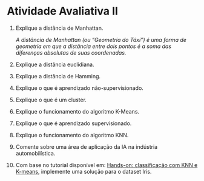 # Atividade Avaliativa II

1. Explique a distância de Manhattan.

    _A distância de Manhattan (ou “Geometria do Táxi”) é uma forma de geometria em que a distância entre dois pontos é a soma das diferenças absolutas de suas coordenadas._    

3. Explique a distância euclidiana.

4. Explique a distância de Hamming.
   
5. Explique o que é aprendizado não-supervisionado.
   
6. Explique o que é um cluster.
   
7. Explique o funcionamento do algoritmo K-Means.
    
8. Explique o que é aprendizado supervisionado.
    
9. Explique o funcionamento do algoritmo KNN.
    
10. Comente sobre uma área de aplicação da IA na indústria automobilística.
    
11. Com base no tutorial disponível em: [Hands-on: classificação com KNN e K-means](https://ateliware.com/blog/classificacao-knn-k-means), implemente uma solução para o dataset Iris.


























